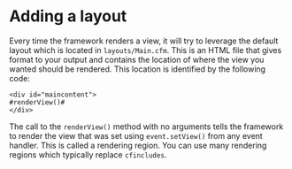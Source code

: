 # Adding a layout

Every time the framework renders a view, it will try to leverage the default layout which is located in `layouts/Main.cfm`.  This is an HTML file that gives format to your output and contains the location of where the view you wanted should be rendered.  This location is identified by the following code:

```
<div id="maincontent">
#renderView()#
</div>
```

The call to the `renderView()` method with no arguments tells the framework to render the view that was set using `event.setView()` from any event handler.  This is called a rendering region.  You can use many rendering regions which typically replace `cfincludes`. 


